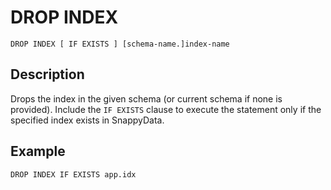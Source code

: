 # DROP INDEX

```no-highlight
DROP INDEX [ IF EXISTS ] [schema-name.]index-name
```

## Description

Drops the index in the given schema (or current schema if none is provided). Include the `IF EXISTS` clause to execute the statement only if the specified index exists in SnappyData.

## Example


```no-highlight
DROP INDEX IF EXISTS app.idx
```

